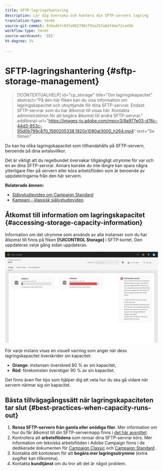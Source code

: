 ```yaml
---
title: SFTP-lagringshantering
description: Lär dig övervaka och hantera din SFTP-servers lagring
translation-type: tm+mt
source-git-commit: 834adb7c937a9927901f91e257a8df44e72ca45b
workflow-type: tm+mt
source-wordcount: '351'
ht-degree: 3%

---
```



# SFTP-lagringshantering {#sftp-storage-management}

>[!CONTEXTUALHELP]
>id="cp_storage"
>title="Om lagringskapacitet"
>abstract="På den här fliken kan du visa information om lagringskapacitet och utnyttjande för dina SFTP-servrar. Endast SFTP-servrar som du har åtkomst till visas här. Kontakta administratören för att begära åtkomst till andra SFTP-servrar."
>additional-url="https://images-tv.adobe.com/mpcv3/8a977e03-d76c-44d3-853c-95d0b799c870_1560205338.1920x1080at3000_h264.mp4" text="Se filmen"

Du kan ha olika lagringskapacitet som tillhandahålls på SFTP-servern, beroende på dina avtalsvillkor.

Det är viktigt att du regelbundet övervakar tillgängligt utrymme för var och en av dina SFTP-servrar. Annars kanske du inte längre kan spara några ytterligare filer på servern eller köra arbetsflöden som är beroende av uppdateringarna från den här servern.

**Relaterade ämnen:**

* [Självstudievideo om Campaign Standard](https://docs.adobe.com/content/help/en/campaign-learn/campaign-standard-tutorials/administrating/control-panel/monitoring-server-capacity-whitelisting-adding-ssh-key.html)
* [Kampanj - klassisk självstudievideo](https://docs.adobe.com/content/help/en/campaign-learn/campaign-classic-tutorials/administrating/control-panel-acc/managing-sftp-servers.html)

## Åtkomst till information om lagringskapacitet {#accessing-storage-capacity-information}

Information om det utrymme som används av alla instanser som du har åtkomst till finns på fliken **[!UICONTROL Storage]** i SFTP-kortet. Den uppdateras varje gång sidan uppdateras.

![](assets/control_panel_space.png)

För varje instans visas en visuell varning som anger när dess lagringskapacitet överskrider sin kapacitet:

* **Orange**: instansen överskred 80 % av sin kapacitet,
* **Röd**: förekomsten överstiger 90 % av sin kapacitet.

Det finns även fler tips som hjälper dig att veta hur du ska gå vidare när servern närmar sig sin kapacitet.

## Bästa tillvägagångssätt när lagringskapaciteten tar slut {#best-practices-when-capacity-runs-out}

1. **Rensa SFTP-servern från gamla eller onödiga filer**. Mer information om hur du får åtkomst till din SFTP-servermapp finns i [det här avsnittet](../../sftp/using/logging-into-sftp-server.md).
1. Kontrollera att **arbetsflödena** som rensar dina SFTP-servrar körs. Mer information om tekniska arbetsflöden i Adobe Campaign finns i de dedikerade dokumenten för [Campaign Classic](https://docs.campaign.adobe.com/doc/AC/en/WKF__General_operation_Building_a_workflow.html#Technical_workflows) och [Campaign Standard](https://helpx.adobe.com/campaign/standard/administration/using/technical-workflows.html) .
1. Kontakta ditt kontoteam för att **begära mer lagringsutrymme** (extra avgifter kan tillkomma).
1. Kontakta **kundtjänst** om du tror att det är något problem.
